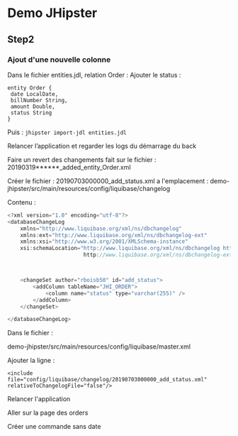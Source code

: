 # Demo JHipster

## Step2

### Ajout d'une nouvelle colonne

Dans le fichier entities.jdl, relation Order :
Ajouter le status :

```
entity Order {
 date LocalDate,
 billNumber String,
 amount Double,
 status String
}
```

Puis : `jhipster import-jdl entities.jdl`

Relancer l’application et regarder les logs du démarrage du back

Faire un revert des changements fait sur le fichier :
20190319******_added_entity_Order.xml

Créer le fichier : 20190703000000_add_status.xml
a l'emplacement : demo-jhipster/src/main/resources/config/liquibase/changelog

Contenu :

```java
<?xml version="1.0" encoding="utf-8"?>
<databaseChangeLog
    xmlns="http://www.liquibase.org/xml/ns/dbchangelog"
    xmlns:ext="http://www.liquibase.org/xml/ns/dbchangelog-ext"
    xmlns:xsi="http://www.w3.org/2001/XMLSchema-instance"
    xsi:schemaLocation="http://www.liquibase.org/xml/ns/dbchangelog http://www.liquibase.org/xml/ns/dbchangelog/dbchangelog-3.5.xsd
                        http://www.liquibase.org/xml/ns/dbchangelog-ext http://www.liquibase.org/xml/ns/dbchangelog/dbchangelog-ext.xsd">



    <changeSet author="rboisb50" id="add_status">
        <addColumn tableName="JHI_ORDER">
            <column name="status" type="varchar(255)" />
        </addColumn>
    </changeSet>

</databaseChangeLog>
```

Dans le fichier :

demo-jhipster/src/main/resources/config/liquibase/master.xml

Ajouter la ligne :

`<include file="config/liquibase/changelog/20190703000000_add_status.xml" relativeToChangelogFile="false"/>`

Relancer l'application

Aller sur la page des orders

Créer une commande sans date
